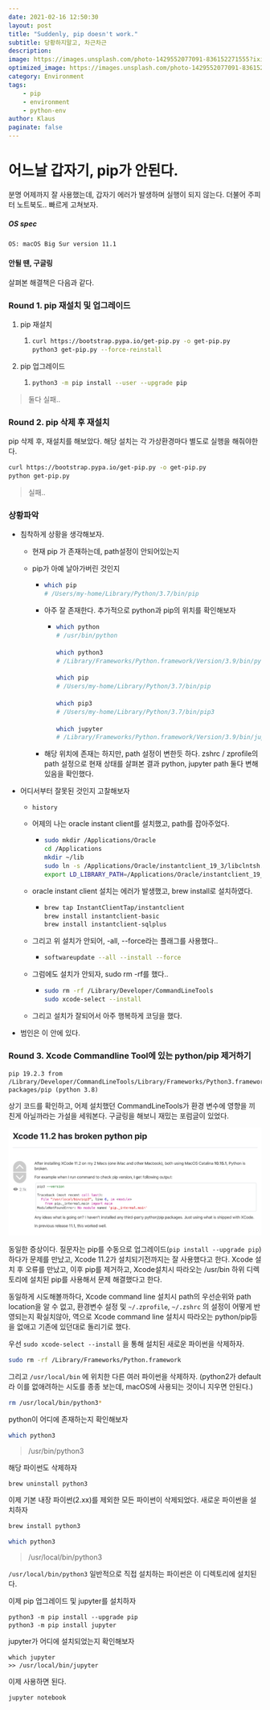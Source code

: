```yaml
---
date: 2021-02-16 12:50:30
layout: post
title: "Suddenly, pip doesn't work."
subtitle: 당황하지말고, 차근차근
description:
image: https://images.unsplash.com/photo-1429552077091-836152271555?ixid=MXwxMjA3fDB8MHxwaG90by1wYWdlfHx8fGVufDB8fHw%3D&ixlib=rb-1.2.1&auto=format&fit=crop&w=1832&q=80
optimized_image: https://images.unsplash.com/photo-1429552077091-836152271555?ixid=MXwxMjA3fDB8MHxwaG90by1wYWdlfHx8fGVufDB8fHw%3D&ixlib=rb-1.2.1&auto=format&fit=crop&w=1832&q=80
category: Environment
tags: 
    - pip
    - environment
    - python-env
author: Klaus
paginate: false
---
```



# 어느날 갑자기, pip가 안된다.



분명 어제까지 잘 사용했는데, 갑자기 에러가 발생하며 실행이 되지 않는다. 더불어 주피터 노트북도.. 빠르게 고쳐보자.



##### OS spec

```bash
OS: macOS Big Sur version 11.1
```





#### 안될 땐, 구글링

살펴본 해결책은 다음과 같다.



### Round 1. pip 재설치 및 업그레이드

1. pip 재설치

   1. ```bash
      curl https://bootstrap.pypa.io/get-pip.py -o get-pip.py
      python3 get-pip.py --force-reinstall
      ```

2. pip 업그레이드

   1. ```bash
      python3 -m pip install --user --upgrade pip
      ```

> 둘다 실패..



### Round 2. pip 삭제 후 재설치

pip 삭제 후, 재설치를 해보았다. 해당 설치는 각 가상환경마다 별도로 실행을 해줘야한다.

```bash
curl https://bootstrap.pypa.io/get-pip.py -o get-pip.py
python get-pip.py
```

> 실패..



### 상황파악

- 침착하게 상황을 생각해보자.

  - 현재 pip 가 존재하는데, path설정이 안되어있는지

  - pip가 아예 날아가버린 것인지

    - ```bash
      which pip
      # /Users/my-home/Library/Python/3.7/bin/pip
      ```

    - 아주 잘 존재한다. 추가적으로 python과 pip의 위치를 확인해보자

      - ```bash
        which python
        # /usr/bin/python
        
        which python3
        # /Library/Frameworks/Python.framework/Version/3.9/bin/python3
        
        which pip
        # /Users/my-home/Library/Python/3.7/bin/pip
        
        which pip3
        # /Users/my-home/Library/Python/3.7/bin/pip3
        
        which jupyter
        # /Library/Frameworks/Python.framework/Version/3.9/bin/jupyter
        ```

    - 해당 위치에 존재는 하지만, path 설정이 변한듯 하다. zshrc / zprofile의 path 설정으로 현재 상태를 살펴본 결과 python, jupyter path 둘다 변해 있음을 확인했다.





- 어디서부터 잘못된 것인지 고찰해보자

  - ```
    history
    ```

  - 어제의 나는 oracle instant client를 설치했고, path를 잡아주었다.

    - ```bash
      sudo mkdir /Applications/Oracle
      cd /Applications
      mkdir ~/lib
      sudo ln -s /Applications/Oracle/instantclient_19_3/libclntsh.dylib ~/lib/
      export LD_LIBRARY_PATH=/Applications/Oracle/instantclient_19_3:$LD_LIBRARY_PATH\nexport PATH=$LD_LIBRARY_PATH:$PATH
      ```

  - oracle instant client 설치는 에러가 발생했고, brew install로 설치하였다.

    - ```bash
      brew tap InstantClientTap/instantclient
      brew install instantclient-basic
      brew install instantclient-sqlplus
      ```

  - 그리고 위 설치가 안되어, -all, --force라는 플래그를 사용했다..

    - ```bash
      softwareupdate --all --install --force
      ```

  - 그럼에도 설치가 안되자, sudo rm -rf를 했다..

    - ```bash
      sudo rm -rf /Library/Developer/CommandLineTools
      sudo xcode-select --install
      ```

  - 그리고 설치가 잘되어서 아주 행복하게 코딩을 했다.

- 범인은 이 안에 있다.






### Round 3. Xcode Commandline Tool에 있는 python/pip 제거하기

  ```
  pip 19.2.3 from /Library/Developer/CommandLineTools/Library/Frameworks/Python3.framework/Versions/3.8/lib/python3.8/site-packages/pip (python 3.8)
  ```

  상기 코드를 확인하고, 어제 설치했던 CommandLineTools가 환경 변수에 영향을 끼친게 아닐까라는 가설을 세워본다. 구글링을 해보니 재밌는 포럼글이 있었다.

![screenshot](./site/assets/../../../assets/postimg/Screen%20Shot%202021-02-16%20at%2010.01.19%20PM.png)

  동일한 증상이다. 질문자는 pip를 수동으로 업그레이드(`pip install --upgrade pip`)하다가 문제를 만났고, Xcode 11.2가 설치되기전까지는 잘 사용했다고 한다. Xcode 설치 후 오류를 만났고, 이후 pip를 제거하고, Xcode설치시 따라오는 /usr/bin 하위 디렉토리에 설치된 pip를 사용해서 문제 해결했다고 한다. 

  동일하게 시도해볼까하다, Xcode command line 설치시 path의 우선순위와 path location을 알 수 없고, 환경변수 설정 및 `~/.zprofile`,  `~/.zshrc` 의 설정이 어떻게 반영되는지 확실치않아, 역으로 Xcode command line 설치시 따라오는 python/pip등을 없애고 기존에 있던대로 돌리기로 했다.



우선 `sudo xcode-select --install` 을 통해 설치된 새로운 파이썬을 삭제하자.

```bash
sudo rm -rf /Library/Frameworks/Python.framework
```



그리고 `/usr/local/bin` 에 위치한 다른 여러 파이썬을 삭제하자. (python2가 default라 이를 없애려하는 시도를 종종 보는데, macOS에 사용되는 것이니 지우면 안된다.)

```bash
rm /usr/local/bin/python3*
```



python이 어디에 존재하는지 확인해보자

```bash
which python3
```

>  /usr/bin/python3

해당 파이썬도 삭제하자

```bash
brew uninstall python3
```



이제 기본 내장 파이썬(2.xx)를 제외한 모든 파이썬이 삭제되었다. 새로운 파이썬을 설치하자

```bash
brew install python3
```

```bash
which python3
```

> /usr/local/bin/python3

`/usr/local/bin/python3` 일반적으로 직접 설치하는 파이썬은 이 디렉토리에 설치된다.

이제 pip 업그레이드 및 jupyter를 설치하자

```
python3 -m pip install --upgrade pip
python3 -m pip install jupyter
```



jupyter가 어디에 설치되었는지 확인해보자

```
which jupyter
>> /usr/local/bin/jupyter
```



이제 사용하면 된다.

```
jupyter notebook
```






